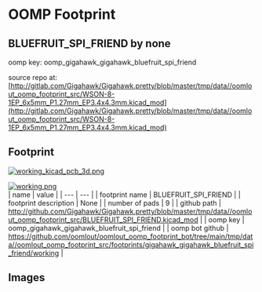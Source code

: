 # OOMP Footprint  
## BLUEFRUIT_SPI_FRIEND  by none  
  
oomp key: oomp_gigahawk_gigahawk_bluefruit_spi_friend  
  
source repo at: [http://gitlab.com/Gigahawk/Gigahawk.pretty/blob/master/tmp/data//oomlout_oomp_footprint_src/WSON-8-1EP_6x5mm_P1.27mm_EP3.4x4.3mm.kicad_mod](http://gitlab.com/Gigahawk/Gigahawk.pretty/blob/master/tmp/data//oomlout_oomp_footprint_src/WSON-8-1EP_6x5mm_P1.27mm_EP3.4x4.3mm.kicad_mod)  
## Footprint  
  
[![working_kicad_pcb_3d.png](working_kicad_pcb_3d_600.png)](working_kicad_pcb_3d.png)  
  
[![working.png](working_600.png)](working.png)  
| name | value | 
| --- | --- | 
| footprint name | BLUEFRUIT_SPI_FRIEND | 
| footprint description | None | 
| number of pads | 9 | 
| github path | http://github.com/Gigahawk/Gigahawk.pretty/blob/master/tmp/data//oomlout_oomp_footprint_src/BLUEFRUIT_SPI_FRIEND.kicad_mod | 
| oomp key | oomp_gigahawk_gigahawk_bluefruit_spi_friend | 
| oomp bot github | https://github.com/oomlout/oomlout_oomp_footprint_bot/tree/main/tmp/data//oomlout_oomp_footprint_src/footprints/gigahawk_gigahawk_bluefruit_spi_friend/working | 
## Images  
